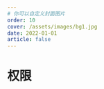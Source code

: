 ```yaml
---
# 你可以自定义封面图片
order: 10
cover: /assets/images/bg1.jpg
date: 2022-01-01
article: false
---
```


# 权限